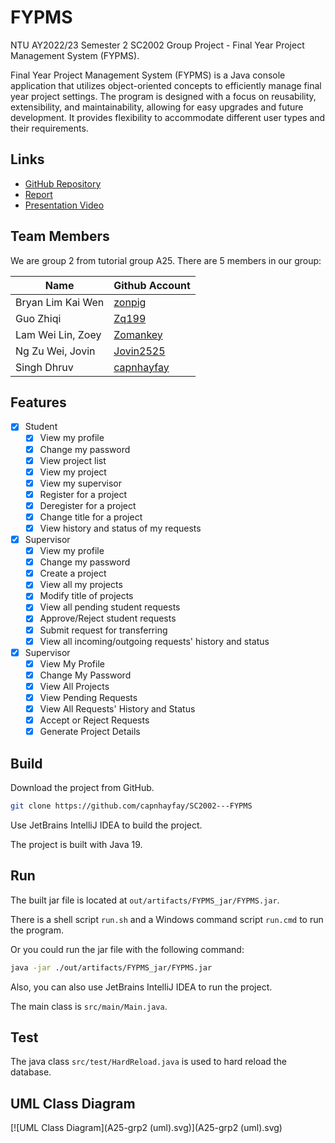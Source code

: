 # FYPMS

NTU AY2022/23 Semester 2 SC2002 Group Project - Final Year Project Management System (FYPMS).

Final Year Project Management System (FYPMS) is a Java console application that utilizes object-oriented concepts to efficiently manage final year project settings. The program is designed with a focus on reusability, extensibility, and maintainability, allowing for easy upgrades and future development. It provides flexibility to accommodate different user types and their requirements.

## Links

- [GitHub Repository](https://github.com/capnhayfay/SC2002---FYPMS)
- [Report](https://github.com/capnhayfay/SC2002---FYPMS/report/A25-grp2-report.pdf)
- [Presentation Video](https://youtu.be/8FikWzfHlLA)

## Team Members

We are group 2 from tutorial group A25. There are 5 members in our group:

| Name              | Github Account                                  |
|-------------------|-------------------------------------------------|
| Bryan Lim Kai Wen | [zonpig](https://github.com/zonpig)             |
| Guo Zhiqi         | [Zq199](https://github.com/Zq199)               |
| Lam Wei Lin, Zoey | [Zomankey](https://github.com/Zomankey)         |
| Ng Zu Wei, Jovin  | [Jovin2525](https://github.com/Jovin2525)       | 
| Singh Dhruv       | [capnhayfay](https://github.com/capnhayfay)     | 

## Features

- [x] Student
  - [x] View my profile
  - [x] Change my password
  - [x] View project list
  - [x] View my project
  - [x] View my supervisor
  - [x] Register for a project
  - [x] Deregister for a project
  - [x] Change title for a project
  - [x] View history and status of my requests
- [x] Supervisor
  - [x] View my profile
  - [x] Change my password
  - [x] Create a project
  - [x] View all my projects
  - [x] Modify title of projects
  - [x] View all pending student requests
  - [x] Approve/Reject student requests
  - [x] Submit request for transferring
  - [x] View all incoming/outgoing requests' history and status
- [x] Supervisor
  - [x] View My Profile
  - [x] Change My Password
  - [x] View All Projects
  - [x] View Pending Requests
  - [x] View All Requests' History and Status
  - [x] Accept or Reject Requests
  - [x] Generate Project Details

## Build

Download the project from GitHub.

```bash
git clone https://github.com/capnhayfay/SC2002---FYPMS
```

Use JetBrains IntelliJ IDEA to build the project.

The project is built with Java 19.

## Run

The built jar file is located at `out/artifacts/FYPMS_jar/FYPMS.jar`.

There is a shell script `run.sh` and a Windows command script `run.cmd` to run the program.

Or you could run the jar file with the following command:

```bash
java -jar ./out/artifacts/FYPMS_jar/FYPMS.jar
```

Also, you can also use JetBrains IntelliJ IDEA to run the project.

The main class is `src/main/Main.java`.

## Test

The java class `src/test/HardReload.java` is used to hard reload the database.

## UML Class Diagram

[![UML Class Diagram](A25-grp2 (uml).svg)](A25-grp2 (uml).svg)

